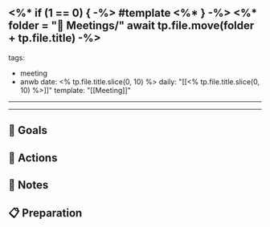 <%* if (1 == 0) { -%> #template <%* } -%>
<%*
    folder = "👥 Meetings/"
    await tp.file.move(folder + tp.file.title)
-%>
---
tags:
  - meeting
  - anwb
date: <% tp.file.title.slice(0, 10) %>
daily: "[[<% tp.file.title.slice(0, 10) %>]]"
template: "[[Meeting]]"
---
---
## 🎯 Goals


## 🏃 Actions


## 📝 Notes


## 📋 Preparation

